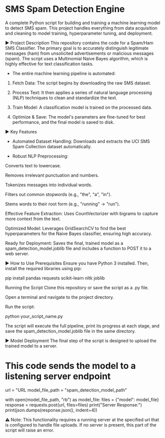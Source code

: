 # SMS Spam Detection Engine
A complete Python script for building and training a machine learning model to detect SMS spam. This project handles everything from data acquisition and cleaning to model training, hyperparameter tuning, and deployment.

► Project Description
This repository contains the code for a Spam/Ham SMS Classifier. The primary goal is to accurately distinguish legitimate messages (ham) from unsolicited advertisements or malicious messages (spam). The script uses a Multinomial Naive Bayes algorithm, which is highly effective for text classification tasks.

- The entire machine learning pipeline is automated:

1. Fetch Data: The script begins by downloading the raw SMS dataset.

2. Process Text: It then applies a series of natural language processing (NLP) techniques to clean and standardize the text.

3. Train Model: A classification model is trained on the processed data.

4. Optimize & Save: The model's parameters are fine-tuned for best performance, and the final model is saved to disk.

► Key Features
* Automated Dataset Handling: Downloads and extracts the UCI SMS Spam Collection dataset automatically.

* Robust NLP Preprocessing:

Converts text to lowercase.

Removes irrelevant punctuation and numbers.

Tokenizes messages into individual words.

Filters out common stopwords (e.g., "the", "a", "in").

Stems words to their root form (e.g., "running" -> "run").

Effective Feature Extraction: Uses CountVectorizer with bigrams to capture more context from the text.

Optimized Model: Leverages GridSearchCV to find the best hyperparameters for the Naive Bayes classifier, ensuring high accuracy.

Ready for Deployment: Saves the final, trained model as a spam_detection_model.joblib file and includes a function to POST it to a web server.

► How to Use
Prerequisites
Ensure you have Python 3 installed. Then, install the required libraries using pip:

pip install pandas requests scikit-learn nltk joblib

Running the Script
Clone this repository or save the script as a .py file.

Open a terminal and navigate to the project directory.

Run the script:

python your_script_name.py

The script will execute the full pipeline, print its progress at each stage, and save the spam_detection_model.joblib file in the same directory.

► Model Deployment
The final step of the script is designed to upload the trained model to a server.

# This code sends the model to a listening server endpoint
url = "URL
model_file_path = "spam_detection_model_path"

with open(model_file_path, "rb") as model_file:
    files = {"model": model_file}
    response = requests.post(url, files=files)
    print("Server Response:")
    print(json.dumps(response.json(), indent=4))

⚠️ Note: This functionality requires a running server at the specified url that is configured to handle file uploads. If no server is present, this part of the script will raise an error.

